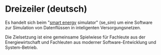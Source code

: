 # Dreizeiler (deutsch)

Es handelt sich beim "[smart energy](../05_glossary/smart-energy) simulator"
(se_sim) um eine Software zur Simulation von Datenflüssen in inteligenten
Versorgungsnetzen.

Die Zielsetzung ist eine gemeinsame Spielwiese für Fachleute aus der
Energiewirtschaft und Fachleuten aus moderner Software-Entwicklung und
System-Betrieb.
